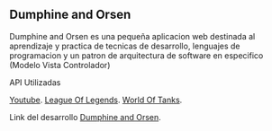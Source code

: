 
## Dumphine and Orsen

Dumphine and Orsen es una pequeña aplicacion web destinada al aprendizaje y practica de tecnicas de desarrollo,
lenguajes de programacion y un patron de arquitectura de software en especifico (Modelo Vista Controlador)

API Utilizadas

[Youtube](https://developers.google.com/youtube/analytics/v1/).
[League Of Legends](https://developer.riotgames.com/).
[World Of Tanks](https://na.wargaming.net/developers/).

Link del desarrollo [Dumphine and Orsen](http://dumphineandorsen.com/).
